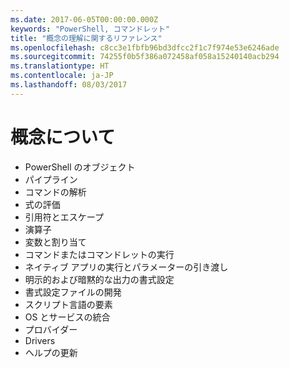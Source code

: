 ```yaml
---
ms.date: 2017-06-05T00:00:00.000Z
keywords: "PowerShell, コマンドレット"
title: "概念の理解に関するリファレンス"
ms.openlocfilehash: c8cc3e1fbfb96bd3dfcc2f1c7f974e53e6246ade
ms.sourcegitcommit: 74255f0b5f386a072458af058a15240140acb294
ms.translationtype: HT
ms.contentlocale: ja-JP
ms.lasthandoff: 08/03/2017
---
```

# <a name="understanding-concepts"></a>概念について

*  PowerShell のオブジェクト  
*  パイプライン
*  コマンドの解析
*  式の評価
*  引用符とエスケープ
*  演算子
*  変数と割り当て
*  コマンドまたはコマンドレットの実行
*  ネイティブ アプリの実行とパラメーターの引き渡し
*  明示的および暗黙的な出力の書式設定
*  書式設定ファイルの開発
*  スクリプト言語の要素
*  OS とサービスの統合
*  プロバイダー
*  Drivers
*  ヘルプの更新 

